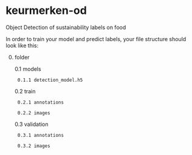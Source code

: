 # keurmerken-od
Object Detection of sustainability labels on food

In order to train your model and predict labels, your file structure should look like this:

0. folder


    0.1   models
    
      	0.1.1 detection_model.h5


    0.2  train
    
        0.2.1 annotations
        
        0.2.2 images


    0.3 validation
    
        0.3.1 annotations
        
        0.3.2 images
